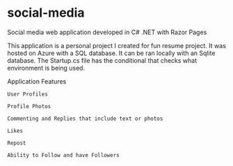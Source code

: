 # social-media
Social media web application developed in C# .NET with Razor Pages

This application is a personal project I created for fun resume project. 
It was hosted on Azure with a SQL database. It can be ran locally with an Sqlite database.
The Startup.cs file has the conditional that checks what environment is being used.

Application Features
  
    User Profiles
  
    Profile Photos
  
    Commenting and Replies that include text or photos
  
    Likes
  
    Repost
  
    Ability to Follow and have Followers
